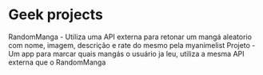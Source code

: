 # Geek projects
RandomManga - Utiliza uma API externa para retonar um mangá aleatorio com nome, imagem, descrição e rate do mesmo pela myanimelist
Projeto - Um app para marcar quais mangás o usuário ja leu, utiliza a mesma API externa que o RandomManga
